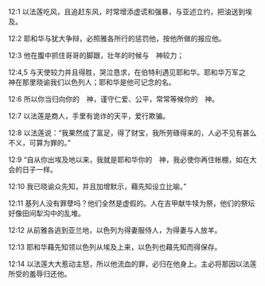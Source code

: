<a id="1"></a>12:1  以法莲吃风，且追赶东风，时常增添虚谎和强暴，与亚述立约，把油送到埃及。  

<a id="2"></a>12:2  耶和华与犹大争辩，必照雅各所行的惩罚他，按他所做的报应他。  

<a id="3"></a>12:3  他在腹中抓住哥哥的脚跟，壮年的时候与　神较力；  

<a id="4,5"></a>12:4,5  与天使较力并且得胜，哭泣恳求，在伯特利遇见耶和华。耶和华万军之　神在那里晓谕我们以色列人；耶和华是他可记念的名。  

<a id="6"></a>12:6  所以你当归向你的　神，谨守仁爱、公平，常常等候你的　神。  

<a id="7"></a>12:7  以法莲是商人，手里有诡诈的天平，爱行欺骗。  

<a id="8"></a>12:8  以法莲说：“我果然成了富足，得了财宝，我所劳碌得来的，人必不见有甚么不义，可算为罪的。”  

<a id="9"></a>12:9  “自从你出埃及地以来，我就是耶和华你的　神，我必使你再住帐棚，如在大会的日子一样。  

<a id="10"></a>12:10  我已晓谕众先知，并且加增默示，藉先知设立比喻。”  

<a id="11"></a>12:11  基列人没有罪孽吗？他们全然是虚假的。人在吉甲献牛犊为祭，他们的祭坛好像田间犁沟中的乱堆。  

<a id="12"></a>12:12  从前雅各逃到亚兰地，以色列为得妻服侍人，为得妻与人放羊。  

<a id="13"></a>12:13  耶和华藉先知领以色列从埃及上来，以色列也藉先知而得保存。  

<a id="14"></a>12:14  以法莲大大惹动主怒，所以他流血的罪，必归在他身上。主必将那因以法莲所受的羞辱归还他。  

